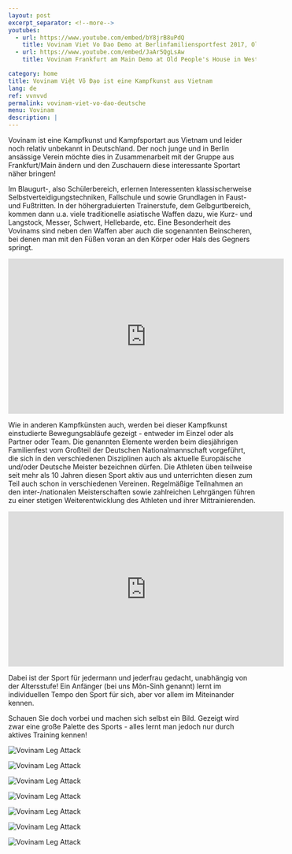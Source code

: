 ```yaml
---
layout: post
excerpt_separator: <!--more-->
youtubes:
  - url: https://www.youtube.com/embed/bY8jrB8uPdQ
    title: Vovinam Viet Vo Dao Demo at Berlinfamiliensportfest 2017, Olympicpark Berlin.
  - url: https://www.youtube.com/embed/JaAr5QgLsAw
    title: Vovinam Frankfurt am Main Demo at Old People's House in Westend - September 2016

category: home
title: Vovinam Việt Võ Đạo ist eine Kampfkunst aus Vietnam
lang: de
ref: vvnvvd
permalink: vovinam-viet-vo-dao-deutsche
menu: Vovinam
description: |
---
```


Vovinam ist eine Kampfkunst und Kampfsportart aus Vietnam und leider noch relativ unbekannt in Deutschland. Der noch junge und in Berlin ansässige Verein möchte dies in Zusammenarbeit mit der Gruppe aus Frankfurt/Main ändern und den Zuschauern diese interessante Sportart näher bringen!

Im Blaugurt-, also Schülerbereich, erlernen Interessenten klassischerweise Selbstverteidigungstechniken, Fallschule und sowie Grundlagen in Faust- und Fußtritten. In der höhergraduierten Trainerstufe, dem Gelbgurtbereich, kommen dann u.a. viele traditionelle asiatische Waffen dazu, wie Kurz- und  Langstock, Messer, Schwert, Hellebarde, etc. Eine Besonderheit des Vovinams sind neben den Waffen aber auch die sogenannten Beinscheren, bei denen man mit den Füßen voran an den Körper oder Hals des Gegners springt.

<!--more-->

<iframe class="embed-responsive-item"  width="560" height="315" src="https://www.youtube.com/embed/bY8jrB8uPdQ" frameborder="0" allowfullscreen></iframe>

Wie in anderen Kampfkünsten auch, werden bei dieser Kampfkunst einstudierte Bewegungsabläufe gezeigt - entweder im Einzel oder als Partner oder Team. Die genannten Elemente werden beim diesjährigen Familienfest vom Großteil der Deutschen Nationalmannschaft vorgeführt, die sich in den verschiedenen Disziplinen auch als aktuelle Europäische und/oder Deutsche Meister bezeichnen dürfen. Die Athleten üben teilweise seit mehr als 10 Jahren diesen Sport aktiv aus und unterrichten diesen zum Teil auch schon in verschiedenen Vereinen. Regelmäßige Teilnahmen an den inter-/nationalen Meisterschaften sowie zahlreichen Lehrgängen führen zu einer stetigen Weiterentwicklung des Athleten und ihrer Mittrainierenden.

<iframe class="embed-responsive-item"  width="560" height="315" src="https://www.youtube.com/embed/JaAr5QgLsAw" frameborder="0" allowfullscreen></iframe>

Dabei ist der Sport für jedermann und jederfrau gedacht, unabhängig von der Altersstufe! Ein Anfänger (bei uns Môn-Sinh genannt) lernt im individuellen Tempo den Sport für sich, aber vor allem im Miteinander kennen.

Schauen Sie doch vorbei und machen sich selbst ein Bild. Gezeigt wird zwar eine große Palette des Sports - alles lernt man jedoch nur durch aktives Training kennen!

![Vovinam Leg Attack](/img/vvnvvd/leg_attack_01_resized.jpg)

![Vovinam Leg Attack](/img/vvnvvd/leg_attack_02_resized.jpg)

![Vovinam Leg Attack](/img/vvnvvd/leg_attack_04_resized.jpg)

![Vovinam Leg Attack](/img/vvnvvd/leg_attack_05_resized.jpg)

![Vovinam Leg Attack](/img/vvnvvd/leg_attack_06_resized.jpg)

![Vovinam Leg Attack](/img/vvnvvd/leg_attack_07_resized.jpg)

![Vovinam Leg Attack](/img/vvnvvd/leg_attack_03_resized.jpg)
